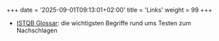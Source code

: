 +++
date = '2025-09-01T09:13:01+02:00'
title = 'Links'
weight = 99
+++

- [ISTQB Glossar](https://glossary.istqb.org/de_DE/search?term=&exact_matches_first=true): die wichtigsten Begriffe rund ums Testen zum Nachschlagen